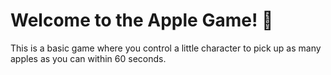 # Welcome to the Apple Game! 🍎

This is a basic game where you control a little character to pick up as many apples as you can within 60 seconds.
